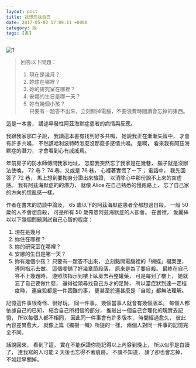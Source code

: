 ```yaml
---
layout: post
title: 我想念我自己 
date: 2017-05-02 17:09:11 +0000
category: 說
tags: [書]
---
```



![1](/blog/assets/images/2018/miss.jpg)

>回答以下問題：
>1. 現在是幾月？
>2. 妳住在哪裡？
>3. 妳的研究室在哪裡？
>4. 安娜的生日是哪一天？
>5. 妳有幾個小孩？<br />
>只要有一題答不出來，立刻關掉電腦，不要浪費時間讀會忘掉的東西。

      
<!--more-->
   

這是一本書，
講述早發性阿茲海默症患者的病情與反應。

我跟我家那口子說，
我讀這本書有找到好多共鳴，
她說我正在漸漸失智中，
才會有許多共鳴，
不然讀哈利波特時怎麼沒那麼多感情共鳴。
是啊，
看來我有阿茲海默症的潛力，
才會看到心有戚戚焉。

年前房子的防水師傅問我家地址，
怎麼我突然忘了我家是在幾巷，
腦子就是沒辦法使喚，
72 巷？ 74 巷，又或是 76 巷，
心裡著實慌了一下；
電話中，
我先回答了 72 巷，
馬上想到要掏身分證出來驗證，
以消除心中那份說不上來的空虛感。
我有阿茲海默症的的潛力，
就像 Alice 在自己熟悉的慢跑路上，
忘了自己家的方向的慌亂感一樣。


作者在書末的訪談中論及，
65 歲以下的阿茲海默症患者全都想過自殺，
一般 50 歲的人不會想自殺，
可是所有 50 歲罹患阿茲海默症的人卻會。
在書裡，
愛麗絲以以下幾個問題測試自己心智的程度：
1. 現在是幾月
2. 妳住在哪裡？
3. 妳的研究室在哪裡？
4. 安娜的生日是哪一天？
5. 妳有幾個小孩？
只要有一題答不出來，
立刻點開電腦裡的「蝴蝶」檔案匣，
遵照指示去做。
這個哽舖了好幾章節段落，
原來是為了要自殺。
最終在自己答不上幾題時，
遵照該指示到樓上臥房去吞整罐藥，
可是每到了樓上，
她就忘了自己要做什麼，
還得從頭尋找自己方才的足跡，
所以當症狀到達一定程度時，
連自殺都是一件困難的事，
更甚至於連甚麼是「自殺」都無法理解。

記憶這件事很奇怪、很好玩，
同一件事，
幾個當事人就會有幾個版本。
每個人都依據自己的已知，
結合自己所相信的部分，
推敲出一個自己合理化的現實去記憶，
所以每個人都不相同，
因此同一件事會有許多版本，
時間經過愈久，
彼此內容差異愈大，
就像上篇《獨樹一幟》所提的一樣，
兩個人對同一件事的記憶完全不同。

話說回來，
看到了這，
實在不能保證你能記得以上內容到晚上，
所以似乎是白讀了，
連我寫的人可能 2 天後也忘得不著痕跡。
不讀不知道，
讀了卻也會忘掉，
不如趁早關掉。
